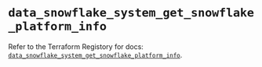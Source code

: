 # `data_snowflake_system_get_snowflake_platform_info`

Refer to the Terraform Registory for docs: [`data_snowflake_system_get_snowflake_platform_info`](https://www.terraform.io/docs/providers/snowflake/d/system_get_snowflake_platform_info).
